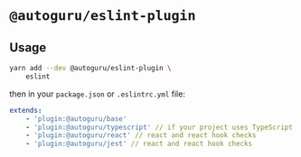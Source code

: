 # `@autoguru/eslint-plugin`

## Usage

```sh
yarn add --dev @autoguru/eslint-plugin \
	eslint
```

then in your `package.json` or `.eslintrc.yml` file:

```yml
extends:
    - 'plugin:@autoguru/base'
    - 'plugin:@autoguru/typescript' // if your project uses TypeScript (you can omit /base)
    - 'plugin:@autoguru/react' // react and react hook checks
    - 'plugin:@autoguru/jest' // react and react hook checks
```
